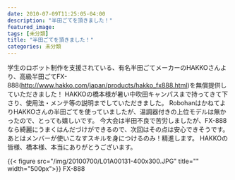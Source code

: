 ```yaml
---
date: 2010-07-09T11:25:05-04:00
description: "半田ごてを頂きました！"
featured_image: 
tags: [未分類]
title: "半田ごてを頂きました！"
categories: 未分類
---
```


学生のロボット制作を支援されている、有名半田ごてメーカーのHAKKOさんより、高級半田ごてFX-888(http://www.hakko.com/japan/products/hakko_fx888.html)を無償提供していただきました！
HAKKOの橋本様が暑い中吹田キャンパスまで持ってきて下さり、使用法・メンテ等の説明までしていただきました。
RobohanはかねてよりHAKKOさんの半田ごてを使っていましたが、温調器付きの上位モデルは無かったので、とっても嬉しいです。
今大会は半田不良で苦労しましたが、FX-888なら綺麗にうまくはんだづけができるので、次回はその点は安心できそうです。
あとはメンバーが使いこなすスキルを身につけるのみ！精進します。
HAKKOの皆様、橋本様、本当にありがとうございます。

{{< figure src="/img/20100700/L01A00131-400x300.JPG" title="" width="500px">}}
FX-888
